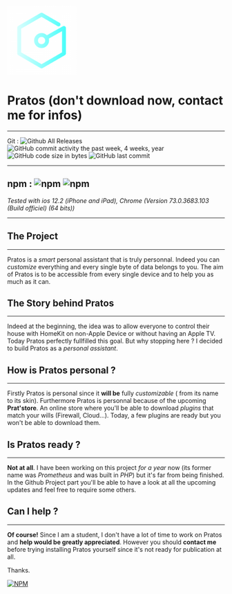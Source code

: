 
<img src="https://raw.githubusercontent.com/zCrin/pratos/master/static/img/website-icons/android-chrome-192x192.png"  id="logo" alt="logo" width="160px" height="160px">

# Pratos (don't download now, contact me for infos)
------------------
Git : 
![Github All Releases](https://img.shields.io/github/downloads/pratos/pratos/total.svg) 
![GitHub commit activity the past week, 4 weeks, year](https://img.shields.io/github/commit-activity/y/zCrin/pratos.svg)
![GitHub code size in bytes](https://img.shields.io/github/languages/code-size/zCrin/pratos.svg)
![GitHub last commit](https://img.shields.io/github/last-commit/zCrin/pratos.svg)

-------------
npm : 
![npm](https://img.shields.io/npm/dw/pratos.svg)
![npm](https://img.shields.io/npm/v/pratos.svg)
-------------
_Tested with ios 12.2 (iPhone and iPad), Chrome (Version 73.0.3683.103 (Build officiel) (64 bits))_

-------------
## The Project 
-------------
Pratos is a _smart_ personal assistant that is truly personnal. Indeed you can _customize_ everything and every single byte of data belongs to you. The aim of Pratos is to be accessible from every single device and to help you as much as it can.

## The Story behind Pratos 
-------------
Indeed at the beginning, the idea was to allow everyone to control their house with HomeKit on non-Apple Device or without having an Apple TV. Today Pratos perfectly fullfilled this goal. But why stopping here ? 
I decided to build Pratos as a _personal assistant_.

## How is Pratos personal ?
-----------
Firstly Pratos is personal since it __will be__ fully _customizable_ ( from its name to its skin). Furthermore Pratos is personnal because of the upcoming __Prat'store__. An online store where you'll be able to download _plugins_ that match your wills (Firewall, Cloud...). Today, a few plugins are ready but you won't be able to download them.

## Is Pratos ready ?
-----------
__Not at all__. I have been working on this project _for a year_ now (its former name was _Prometheus_ and was built in _PHP_) but it's far from being finished. In the Github Project part you'll be able to have a look at all the upcoming updates and feel free to require some others. 

## Can I help ?
------------
__Of course!__ Since I am a student, I don't have a lot of time to work on Pratos and __help would be greatly appreciated__. However you should __contact me__ before trying installing Pratos yourself since it's not ready for publication at all.

Thanks.

[![NPM](https://nodei.co/npm/pratos.png)](https://nodei.co/npm/pratos/)
